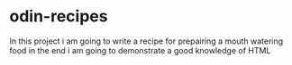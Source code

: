 # odin-recipes
In this project i am going to write a recipe for prepairing a mouth watering food
in the end i am going to demonstrate a good knowledge of HTML